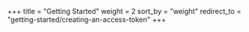 +++
title = "Getting Started"
weight = 2
sort_by = "weight"
redirect_to = "getting-started/creating-an-access-token"
+++
